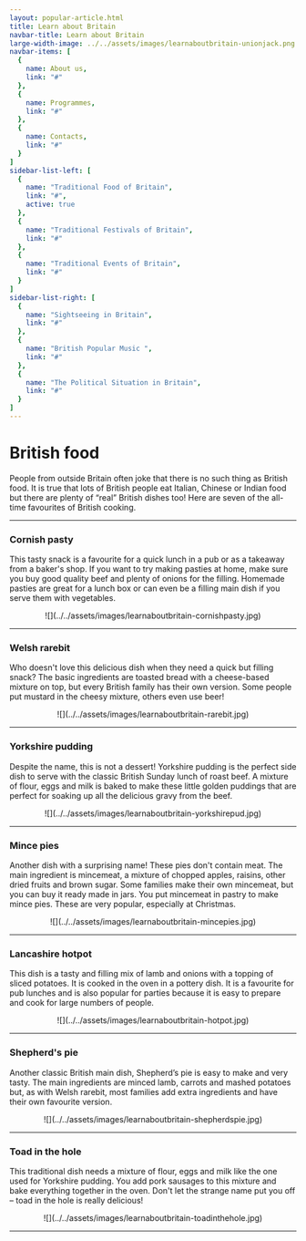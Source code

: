 ```yaml
---
layout: popular-article.html
title: Learn about Britain
navbar-title: Learn about Britain
large-width-image: ../../assets/images/learnaboutbritain-unionjack.png
navbar-items: [
  {
    name: About us,
    link: "#"
  },
  {
    name: Programmes,
    link: "#"
  },
  {
    name: Contacts,
    link: "#"
  }
]
sidebar-list-left: [
  {
    name: "Traditional Food of Britain",
    link: "#",
    active: true
  },
  {
    name: "Traditional Festivals of Britain",
    link: "#"
  },
  {
    name: "Traditional Events of Britain",
    link: "#"
  }
]
sidebar-list-right: [
  {
    name: "Sightseeing in Britain",
    link: "#"
  },
  {
    name: "British Popular Music ",
    link: "#"
  },
  {
    name: "The Political Situation in Britain",
    link: "#"
  }
]
---
```

# British food

People from outside Britain often joke that there is no such thing as British food. It is true that lots of British people eat Italian, Chinese or Indian food but there are plenty of “real” British dishes too! Here are seven of the all-time favourites of British cooking.

* * *

### Cornish pasty

This tasty snack is a favourite for a quick lunch in a pub or as a takeaway from a baker's shop. If you want to try making pasties at home, make sure you buy good quality beef and plenty of onions for the filling. Homemade pasties are great for a lunch box or can even be a filling main dish if you serve them with vegetables.

<center>![](../../assets/images/learnaboutbritain-cornishpasty.jpg)</center>

* * *

### Welsh rarebit

Who doesn't love this delicious dish when they need a quick but filling snack? The basic ingredients are toasted bread with a cheese-based mixture on top, but every British family has their own version. Some people put mustard in the cheesy mixture, others even use beer!

<center>![](../../assets/images/learnaboutbritain-rarebit.jpg)</center>

* * *

### Yorkshire pudding

Despite the name, this is not a dessert! Yorkshire pudding is the perfect side dish to serve with the classic British Sunday lunch of roast beef. A mixture of flour, eggs and milk is baked to make these little golden puddings that are perfect for soaking up all the delicious gravy from the beef.

<center>![](../../assets/images/learnaboutbritain-yorkshirepud.jpg)</center>

* * *

### Mince pies


Another dish with a surprising name! These pies don't contain meat. The main ingredient is mincemeat, a mixture of chopped apples, raisins, other dried fruits and brown sugar. Some families make their own mincemeat, but you can buy it ready made in jars. You put mincemeat in pastry to make mince pies. These are very popular, especially at Christmas.

<center>![](../../assets/images/learnaboutbritain-mincepies.jpg)</center>

* * *

### Lancashire hotpot

This dish is a tasty and filling mix of lamb and onions with a topping of sliced potatoes. It is cooked in the oven in a pottery dish. It is a favourite for pub lunches and is also popular for parties because it is easy to prepare and cook for large numbers of people.

<center>![](../../assets/images/learnaboutbritain-hotpot.jpg)</center>

* * *

### Shepherd's pie

Another classic British main dish, Shepherd’s pie is easy to make and very tasty. The main ingredients are minced lamb, carrots and mashed potatoes but, as with Welsh rarebit, most families add extra ingredients and have their own favourite version.

<center>![](../../assets/images/learnaboutbritain-shepherdspie.jpg)</center>

* * *

### Toad in the hole

This traditional dish needs a mixture of flour, eggs and milk like the one used for Yorkshire pudding. You add pork sausages to this mixture and bake everything together in the oven. Don't let the strange name put you off – toad in the hole is really delicious!

<center>![](../../assets/images/learnaboutbritain-toadinthehole.jpg)</center>

* * *
